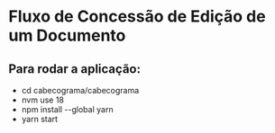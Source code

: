 # Fluxo de Concessão de Edição de um Documento

## Para rodar a aplicação:

- cd cabecograma/cabecograma
- nvm use 18
- npm install --global yarn
- yarn start